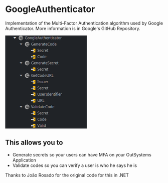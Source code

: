 # GoogleAuthenticator

Implementation of the Multi-Factor Authentication algorithm used by Google Authenticator. More information is in Google's GitHub Repository.

![Extension Content][imglink]

## This allows you to

- Generate secrets so your users can have MFA on your OutSystems Application
- Validate codes so you can verify a user is who he says he is

Thanks to João Rosado for the original code for this in .NET

[imglink]: ./resources/GoogleAuthenticator.png